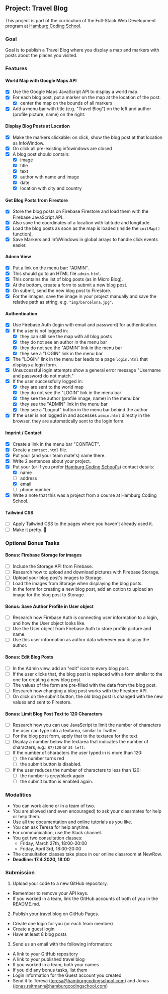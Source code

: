 ## Project: Travel Blog

This project is part of the curriculum of the Full-Stack Web Development program at [Hamburg Coding School](https://hamburgcodingschool.com/).

### Goal

Goal is to publish a Travel Blog where you display a map and markers with posts about the places you visited.

### Features

#### World Map with Google Maps API

- [x] Use the Google Maps JavaScript API to display a world map.
- [x] For each blog post, put a marker on the map at the location of the post.
  - [x] center the map on the bounds of all markers
- [x] Add a menu bar with title (e.g. "Travel Blog") on the left and author (profile picture, name) on the right.

#### Display Blog Posts at Location

- [x] Make the markers clickable: on click, show the blog post at that location as InfoWindow.
- [x] On click all pre-existing infowindows are closed
- [x] A blog post should contain:
  - [x] image 
  - [x] title
  - [x] text
  - [x] author with name and image
  - [x] date
  - [x] location with city and country

#### Get Blog Posts from Firestore

- [x] Store the blog posts on Firebase Firestore and load them with the Firebase JavaScript API.
- [x] Also save the coordinates of a location with latitude and longitude.
- [x] Load the blog posts as soon as the map is loaded (inside the `initMap()` function).
- [x] Save Markers and InfoWindows in global arrays to handle click events easier.

#### Admin View

- [x] Put a link on the menu bar: "ADMIN".
- [x] This should go to an HTML file `admin.html`.
- [x] This contains the list of blog posts (as in Micro Blog).
- [x] At the bottom, create a form to submit a new blog post.
- [x] On submit, send the new blog post to Firestore.
- [x] For the images, save the image in your project manually and save the relative path as string, e.g. `"img/barcelona.jpg"`.

#### Authentication

- [x] Use Firebase Auth (login with email and password) for authentication.
- [x] If the user is not logged in:
  - [x] they can still see the map with all blog posts
  - [x] they do not see an author in the menu bar
  - [x] they do not see the "ADMIN" link in the menu bar
  - [x] they see a "LOGIN" link in the menu bar
- [x] The "LOGIN" link in the menu bar leads to a page `login.html` that displays a login form.
- [x] Unsuccessful login attempts show a general error message "Username and password do not match."
- [x] If the user successfully logged in:
  - [x] they are sent to the world map
  - [x] they do not see the "LOGIN" link in the menu bar
  - [x] they see the author (profile image, name) in the menu bar
  - [x] they see the "ADMIN" link in the menu bar
  - [x] they see a "Logout" button in the menu bar behind the author
- [x] If the user is not logged in and accesses `admin.html` directly in the browser, they are automatically sent to the login form.

#### Imprint / Contact

- [x] Create a link in the menu bar "CONTACT".
- [x] Create a `contact.html` file.
- [x] Put your (and your team mate's) name there.
- [x] Write 2 sentences about your project.
- [x] Put your (or if you prefer [Hamburg Coding School's](https://hamburgcodingschool.com/contact/)) contact details:
  - [x] name
  - [ ] address
  - [x] email
  - [ ] phone number
- [x] Write a note that this was a project from a course at Hamburg Coding School.

#### Tailwind CSS

- [ ] Apply Tailwind CSS to the pages where you haven't already used it.
- [ ] Make it pretty. 🤩

### Optional Bonus Tasks

#### Bonus: Firebase Storage for images

- [ ] Include the Storage API from Firebase.
- [ ] Research how to upload and download pictures with Firebase Storage.
- [ ] Upload your blog post's images to Storage.
- [ ] Load the images from Storage when displaying the blog posts.
- [ ] In the form for creating a new blog post, add an option to upload an image for the blog post to Storage.

#### Bonus: Save Author Profile in User object

- [ ] Research how Firebase Auth is connecting user information to a login, and how the User object looks like.
- [ ] Use the User object from Firebase Auth to store profile picture and name.
- [ ] Use this user information as author data wherever you display the author.

#### Bonus: Edit Blog Posts

- [ ] In the Admin view, add an "edit" icon to every blog post.
- [ ] If the user clicks that, the blog post is replaced with a form similar to the one for creating a new blog post.
- [ ] The values of the form are pre-filled with the data from the blog post.
- [ ] Research how changing a blog post works with the Firestore API.
- [ ] On click on the submit button, the old blog post is changed with the new values and sent to Firestore.

#### Bonus: Limit Blog Post Text to 120 Characters

- [ ] Research how you can use JavaScript to limit the number of characters the user can type into a textarea, similar to Twitter.
- [ ] For the blog post form, apply that to the textarea for the text.
- [ ] Display a number below the textarea that indicates the number of characters, e.g.: `87/120` or `34 left`.
- [ ] If the number of characters the user typed in is more than 120:
  - [ ] the number turns red
  - [ ] the submit button is disabled.
- [ ] If the user reduces the number of characters to less than 120:
  - [ ] the number is grey/black again
  - [ ] the submit button is enabled again.

### Modalities

- You can work alone or in a team of two.
- You are allowed (and even encouraged) to ask your classmates for help or help them.
- Use all the documentation and online tutorials as you like.
- You can ask Teresa for help anytime.
- For communication, use the Slack channel.
- You get two consultation classes:
  - Friday, March 27th, 18:00-20:00
  - Friday, April 3rd, 18:00-20:00
- The consultation classes take place in our online classroom at NewRow.
- **Deadline: 17.4.2020, 18:00**

### Submission

1. Upload your code to a new GitHub repository.
  - Remember to remove your API keys.
  - If you worked in a team, link the GitHub accounts of both of you in the README.md.

2. Publish your travel blog on GitHub Pages.
  - Create one login for you (or each team member)
  - Create a guest login
  - Have at least 8 blog posts

3. Send us an email with the following information:
  - A link to your GitHub repository
  - A link to your published travel blog
  - If you worked in a team, both your names
  - If you did any bonus tasks, list them
  - Login information for the Guest account you created
  - Send it to Teresa (teresa@hamburgcodingschool.com) and Jonas (jonas.reitmann@hamburgcodingschool.com)
